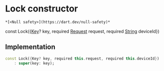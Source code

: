 


# Lock constructor




    *[<Null safety>](https://dart.dev/null-safety)*


const
Lock({[Key](https://api.flutter.dev/flutter/foundation/Key-class.html)? key, required [Request](https://yonomi.co/yonomi-sdk/Request-class.html) request, required [String](https://api.flutter.dev/flutter/dart-core/String-class.html) deviceId})





## Implementation

```dart
const Lock({Key? key, required this.request, required this.deviceId})
    : super(key: key);
```







